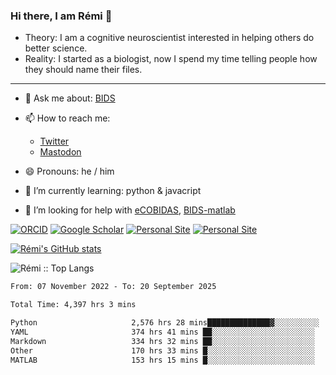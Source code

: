 ### Hi there, I am Rémi 👋

- Theory: I am a cognitive neuroscientist interested in helping others do better science.
- Reality: I started as a biologist, now I spend my time telling people how they should name their files.

<hr>

- 💬 Ask me about: [BIDS](https://bids-specification.readthedocs.io/en/stable/)

- 📫 How to reach me:
  - [Twitter](https://twitter.com/RemiGau)
  - <a rel="me" href="https://kolektiva.social/@RemiGau">Mastodon</a>

- 😄 Pronouns: he / him

- 🌱 I’m currently learning: python & javacript

- 🤔 I’m looking for help with [eCOBIDAS](https://github.com/Remi-Gau/eCobidas), [BIDS-matlab](https://github.com/bids-standard/bids-matlab)

[![ORCID](https://img.shields.io/badge/ORCID-0000--0001--9813--3167-9745f5?style=flat-square.svg)](https://orcid.org/0000-0002-1535-9767)
[![Google Scholar](https://img.shields.io/badge/Google-Scholar-orange?style=flat-square.svg)](https://scholar.google.com/citations?user=gXOB3q8AAAAJ&hl=en)
[![Personal Site](https://img.shields.io/badge/Personal_Site-green?style=flat-square.svg)](https://remi-gau.github.io/)
[![Personal Site](https://img.shields.io/badge/Citation_Metadata-blue?style=flat-square.svg)](https://github.com/Remi-Gau/meta)

[![Rémi's GitHub stats](https://github-readme-stats.vercel.app/api?username=Remi-Gau&theme=midnight-purple)](https://github.com/anuraghazra/github-readme-stats)

<p><img src="https://github-readme-stats.vercel.app/api/top-langs/?username=Remi-Gau&langs_count=20&theme=tokyonight&layout=compact" alt="Rémi :: Top Langs" /></p>

<!--START_SECTION:waka-->

```txt
From: 07 November 2022 - To: 20 September 2025

Total Time: 4,397 hrs 3 mins

Python                     2,576 hrs 28 mins██████████████▓░░░░░░░░░░   58.60 %
YAML                       374 hrs 41 mins ██░░░░░░░░░░░░░░░░░░░░░░░   08.52 %
Markdown                   334 hrs 32 mins ██░░░░░░░░░░░░░░░░░░░░░░░   07.61 %
Other                      170 hrs 33 mins █░░░░░░░░░░░░░░░░░░░░░░░░   03.88 %
MATLAB                     153 hrs 15 mins █░░░░░░░░░░░░░░░░░░░░░░░░   03.49 %
```

<!--END_SECTION:waka-->
